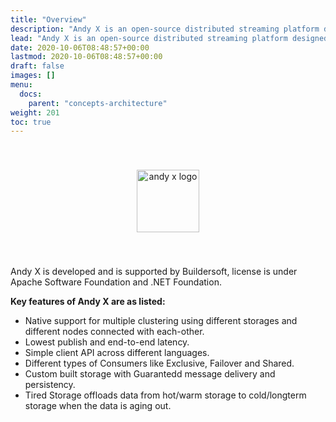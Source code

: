 ```yaml
---
title: "Overview"
description: "Andy X is an open-source distributed streaming platform designed to deliver the best performance possible for high-performance data pipelines, streaming analytics, streaming between microservices and data integrations."
lead: "Andy X is an open-source distributed streaming platform designed to deliver the best performance possible for high-performance data pipelines, streaming analytics, streaming between microservices and data integrations."
date: 2020-10-06T08:48:57+00:00
lastmod: 2020-10-06T08:48:57+00:00
draft: false
images: []
menu:
  docs:
    parent: "concepts-architecture"
weight: 201
toc: true
---
```


<center><img src="~/../../../../../images/T1.png" style="height:100px; margin-top: 40px; margin-bottom: 40px" alt="andy x logo" align="middle"></center>

Andy X is developed and is supported by Buildersoft, license is under Apache Software Foundation and .NET Foundation.

**Key features of Andy X are as listed:**

- Native support for multiple clustering using different storages and different nodes connected with each-other.
- Lowest publish and end-to-end latency. 
- Simple client API across different languages.
- Different types of Consumers like Exclusive, Failover and Shared.
- Custom built storage with Guarantedd message delivery and persistency.
- Tired Storage offloads data from hot/warm storage to cold/longterm storage when the data is aging out.